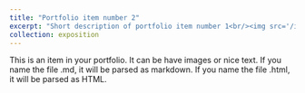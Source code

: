 ```yaml
---
title: "Portfolio item number 2"
excerpt: "Short description of portfolio item number 1<br/><img src='/images/500x300.png'>"
collection: exposition
---
```


This is an item in your portfolio. It can be have images or nice text. If you name the file .md, it will be parsed as markdown. If you name the file .html, it will be parsed as HTML. 
